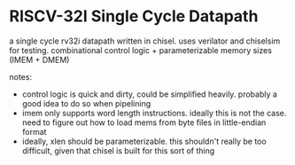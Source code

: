 # RISCV-32I Single Cycle Datapath
a single cycle rv32i datapath written in chisel. uses verilator and chiselsim for testing. combinational control logic + parameterizable memory sizes (IMEM + DMEM)

notes: 
- control logic is quick and dirty, could be simplified heavily. probably a good idea to do so when pipelining
- imem only supports word length instructions. ideally this is not the case. need to figure out how to load mems from byte files in little-endian format
- ideally, xlen should be parameterizable. this shouldn't really be too difficult, given that chisel is built for this sort of thing
